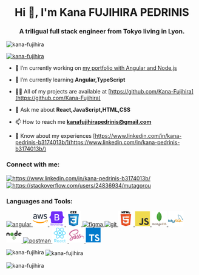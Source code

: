 <h1 align="center">Hi 👋, I'm Kana FUJIHIRA PEDRINIS</h1>
<h3 align="center">A triligual full stack engineer from Tokyo living in Lyon.</h3>

<p align="left"> <img src="https://komarev.com/ghpvc/?username=kana-fujihira&label=Profile%20views&color=0e75b6&style=flat" alt="kana-fujihira" /> </p>

<p align="left"> <a href="https://github.com/ryo-ma/github-profile-trophy"><img src="https://github-profile-trophy.vercel.app/?username=kana-fujihira" alt="kana-fujihira" /></a> </p>

- 🔭 I’m currently working on [my portfolio with Angular and Node.js](https://github.com/Kana-Fujihira/my-portfolio-angular-nodejs)

- 🌱 I’m currently learning **Angular,TypeScript**

- 👨‍💻 All of my projects are available at [https://github.com/Kana-Fujihira](https://github.com/Kana-Fujihira)

- 💬 Ask me about **React,JavaScript,HTML,CSS**

- 📫 How to reach me **kanafujihirapedrinis@gmail.com**

- 📄 Know about my experiences [https://www.linkedin.com/in/kana-pedrinis-b3174013b/](https://www.linkedin.com/in/kana-pedrinis-b3174013b/)

<h3 align="left">Connect with me:</h3>
<p align="left">
<a href="https://linkedin.com/in/https://www.linkedin.com/in/kana-pedrinis-b3174013b/" target="blank"><img align="center" src="https://raw.githubusercontent.com/rahuldkjain/github-profile-readme-generator/master/src/images/icons/Social/linked-in-alt.svg" alt="https://www.linkedin.com/in/kana-pedrinis-b3174013b/" height="30" width="40" /></a>
<a href="https://stackoverflow.com/users/https://stackoverflow.com/users/24836934/mutagorou" target="blank"><img align="center" src="https://raw.githubusercontent.com/rahuldkjain/github-profile-readme-generator/master/src/images/icons/Social/stack-overflow.svg" alt="https://stackoverflow.com/users/24836934/mutagorou" height="30" width="40" /></a>
</p>

<h3 align="left">Languages and Tools:</h3>
<p align="left"> <a href="https://angular.io" target="_blank" rel="noreferrer"> <img src="https://angular.io/assets/images/logos/angular/angular.svg" alt="angular" width="40" height="40"/> </a> <a href="https://aws.amazon.com" target="_blank" rel="noreferrer"> <img src="https://raw.githubusercontent.com/devicons/devicon/master/icons/amazonwebservices/amazonwebservices-original-wordmark.svg" alt="aws" width="40" height="40"/> </a> <a href="https://getbootstrap.com" target="_blank" rel="noreferrer"> <img src="https://raw.githubusercontent.com/devicons/devicon/master/icons/bootstrap/bootstrap-plain-wordmark.svg" alt="bootstrap" width="40" height="40"/> </a> <a href="https://www.w3schools.com/css/" target="_blank" rel="noreferrer"> <img src="https://raw.githubusercontent.com/devicons/devicon/master/icons/css3/css3-original-wordmark.svg" alt="css3" width="40" height="40"/> </a> <a href="https://www.figma.com/" target="_blank" rel="noreferrer"> <img src="https://www.vectorlogo.zone/logos/figma/figma-icon.svg" alt="figma" width="40" height="40"/> </a> <a href="https://git-scm.com/" target="_blank" rel="noreferrer"> <img src="https://www.vectorlogo.zone/logos/git-scm/git-scm-icon.svg" alt="git" width="40" height="40"/> </a> <a href="https://www.w3.org/html/" target="_blank" rel="noreferrer"> <img src="https://raw.githubusercontent.com/devicons/devicon/master/icons/html5/html5-original-wordmark.svg" alt="html5" width="40" height="40"/> </a> <a href="https://developer.mozilla.org/en-US/docs/Web/JavaScript" target="_blank" rel="noreferrer"> <img src="https://raw.githubusercontent.com/devicons/devicon/master/icons/javascript/javascript-original.svg" alt="javascript" width="40" height="40"/> </a> <a href="https://www.mongodb.com/" target="_blank" rel="noreferrer"> <img src="https://raw.githubusercontent.com/devicons/devicon/master/icons/mongodb/mongodb-original-wordmark.svg" alt="mongodb" width="40" height="40"/> </a> <a href="https://www.mysql.com/" target="_blank" rel="noreferrer"> <img src="https://raw.githubusercontent.com/devicons/devicon/master/icons/mysql/mysql-original-wordmark.svg" alt="mysql" width="40" height="40"/> </a> <a href="https://nodejs.org" target="_blank" rel="noreferrer"> <img src="https://raw.githubusercontent.com/devicons/devicon/master/icons/nodejs/nodejs-original-wordmark.svg" alt="nodejs" width="40" height="40"/> </a> <a href="https://postman.com" target="_blank" rel="noreferrer"> <img src="https://www.vectorlogo.zone/logos/getpostman/getpostman-icon.svg" alt="postman" width="40" height="40"/> </a> <a href="https://reactjs.org/" target="_blank" rel="noreferrer"> <img src="https://raw.githubusercontent.com/devicons/devicon/master/icons/react/react-original-wordmark.svg" alt="react" width="40" height="40"/> </a> <a href="https://sass-lang.com" target="_blank" rel="noreferrer"> <img src="https://raw.githubusercontent.com/devicons/devicon/master/icons/sass/sass-original.svg" alt="sass" width="40" height="40"/> </a> <a href="https://www.typescriptlang.org/" target="_blank" rel="noreferrer"> <img src="https://raw.githubusercontent.com/devicons/devicon/master/icons/typescript/typescript-original.svg" alt="typescript" width="40" height="40"/> </a> </p>

<p><img align="left" src="https://github-readme-stats.vercel.app/api/top-langs?username=kana-fujihira&show_icons=true&locale=en&layout=compact" alt="kana-fujihira" /></p>

<p>&nbsp;<img align="center" src="https://github-readme-stats.vercel.app/api?username=kana-fujihira&show_icons=true&locale=en" alt="kana-fujihira" /></p>

<p><img align="center" src="https://github-readme-streak-stats.herokuapp.com/?user=kana-fujihira&" alt="kana-fujihira" /></p>
